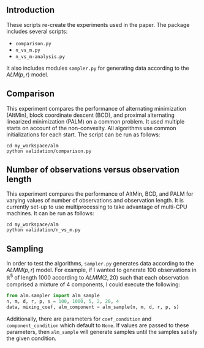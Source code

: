 ## Introduction

These scripts re-create the experiments used in the paper. The package includes several scripts:

- `comparison.py`
- `n_vs_m.py`
- `n_vs_m-analysis.py`

It also includes modules `sampler.py` for generating data according to the $`ALM(p, r)`$ model.

## Comparison

This experiment compares the performance of alternating minimization (AltMin), block coordinate descent (BCD), and 
proximal alternating linearized minimization (PALM) on a common problem. It used multiple starts on account of the 
non-convexity. All algorithms use common initializations for each start. The script can be run as follows:

```
cd my_workspace/alm
python validation/comparison.py
```

## Number of observations versus observation length

This experiment compares the performance of AltMin, BCD, and PALM for varying values of number of observations and 
observation length. It is currently set-up to use multiprocessing to take advantage of multi-CPU machines. It can be run
as follows:

```
cd my_workspace/alm
python validation/n_vs_m.py
```

## Sampling

In order to test the algorithms, `sampler.py` generates data according to the $`ALMM(p, r)`$ model. For example, if I
wanted to generate $`100`$ observations in $`\mathbb{R}^5`$ of length $`1000`$ according to $`ALMM(2, 20)`$ such that
each observation comprised a mixture of $`4`$ components, I could execute the following:

```python
from alm.sampler import alm_sample
n, m, d, r, p, s = 100, 1000, 5, 2, 20, 4
data, mixing_coef, alm_component = alm_sample(n, m, d, r, p, s)
```

Additionally, there are parameters for `coef_condition` and `component_condition` which default to `None`. If values
are passed to these parameters, then `alm_sample` will generate samples until the samples satisfy the given condition.
